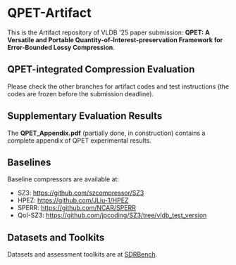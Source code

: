 # QPET-Artifact

This is the Artifact repository of VLDB '25 paper submission: **QPET: A Versatile and Portable Quantity-of-Interest-preservation Framework for Error-Bounded Lossy Compression**.

## QPET-integrated Compression Evaluation
Please check the other branches for artifact codes and test instructions (the codes are frozen before the submission deadline).

## Supplementary Evaluation Results

The **QPET_Appendix.pdf** (partially done, in construction) contains a complete appendix of QPET experimental results.

## Baselines
Baseline compressors are available at:

* SZ3: https://github.com/szcompressor/SZ3
* HPEZ: https://github.com/JLiu-1/HPEZ
* SPERR: https://github.com/NCAR/SPERR
* QoI-SZ3: https://github.com/jpcoding/SZ3/tree/vldb_test_version

## Datasets and Toolkits
Datasets and assessment toolkits are at [SDRBench](https://sdrbench.github.io/).
